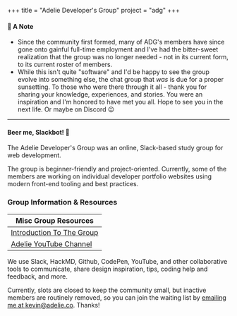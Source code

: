 +++
title = "Adelie Developer's Group"
project = "adg"
+++

#### :rotating_light: A Note
- Since the community first formed, many of ADG's members have since gone onto gainful full-time employment and I've had the bitter-sweet realization that the group was no longer needed - not in its current form, to its current roster of members. 
- While this isn't quite "software" and I'd be happy to see the group evolve into something else, the chat group that _was_ is due for a proper sunsetting. To those who were there through it all - thank you for sharing your knowledge, experiences, and stories. You were an inspiration and I'm honored to have met you all. Hope to see you in the next life. Or maybe on Discord :wink:


<hr />

#### Beer me, Slackbot! :beer:

The Adelie Developer's Group was an online, Slack-based study group for web development.

The group is beginner-friendly and project-oriented. Currently, some of the members are working on individual developer portfolio websites using modern front-end tooling and best practices. 

### Group Information & Resources

|Misc Group Resources |
|----------------|
|[Introduction To The Group](http://notes.adelie.co/s/SJC0xUidl)|
|[Adelie YouTube Channel](https://www.youtube.com/channel/UCGamDqsdxvhd5WoLStmXMYQ)|

We use Slack, HackMD, Github, CodePen, YouTube, and other collaborative tools to communicate, share design inspiration, tips, coding help and feedback, and more.

Currently, slots are closed to keep the community small, but inactive members are routinely removed, so you can join the waiting list by [emailing me at kevin@adelie.co](mailto:kevin@adelie.co). Thanks!